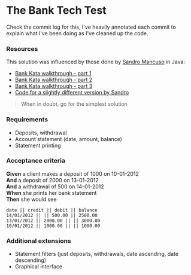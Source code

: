 # The Bank Tech Test

Check the commit log for this, I've heavily annotated each commit to explain
what I've been doing as I've cleaned up the code.

### Resources

This solution was influenced by those done by [Sandro
Mancuso](https://github.com/sandromancuso) in Java:

* [Bank Kata walkthrough - part 1](https://www.youtube.com/watch?v=XHnuMjah6ps)
* [Bank Kata walkthrough - part 2](https://www.youtube.com/watch?v=gs0rqDdz3ko)
* [Bank Kata walkthrough - part 3](https://www.youtube.com/watch?v=R9OAt9AOrzI)
* [Code for a slightly different version by
  Sandro](https://github.com/sandromancuso/Bank-kata)

>When in doubt, go for the simplest solution

### Requirements
* Deposits, withdrawal
* Account statement (date, amount, balance)
* Statement printing

### Acceptance criteria

**Given** a client makes a deposit of 1000 on 10-01-2012  
**And** a deposit of 2000 on 13-01-2012  
**And** a withdrawal of 500 on 14-01-2012  
**When** she prints her bank statement  
**Then** she would see  


```
date || credit || debit || balance
14/01/2012 || || 500.00 || 2500.00
13/01/2012 || 2000.00 || || 3000.00
10/01/2012 || 1000.00 || || 1000.00
```

### Additional extensions

* Statement filters (just deposits, withdrawals, date ascending, date descending)
* Graphical interface
